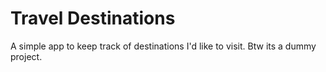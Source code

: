 # Travel Destinations

A simple app to keep track of destinations I'd like to visit. Btw its a dummy project.
